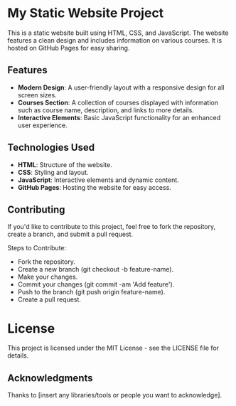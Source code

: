 # My Static Website Project

This is a static website built using HTML, CSS, and JavaScript. The website features a clean design and includes information on various courses. It is hosted on GitHub Pages for easy sharing.

## Features

- **Modern Design**: A user-friendly layout with a responsive design for all screen sizes.
- **Courses Section**: A collection of courses displayed with information such as course name, description, and links to more details.
- **Interactive Elements**: Basic JavaScript functionality for an enhanced user experience.

## Technologies Used

- **HTML**: Structure of the website.
- **CSS**: Styling and layout.
- **JavaScript**: Interactive elements and dynamic content.
- **GitHub Pages**: Hosting the website for easy access.

## Contributing
If you'd like to contribute to this project, feel free to fork the repository, create a branch, and submit a pull request.

Steps to Contribute:
- Fork the repository.
- Create a new branch (git checkout -b feature-name).
- Make your changes.
- Commit your changes (git commit -am 'Add feature').
- Push to the branch (git push origin feature-name).
- Create a pull request.
# License
This project is licensed under the MIT License - see the LICENSE file for details.

## Acknowledgments
Thanks to [insert any libraries/tools or people you want to acknowledge].
